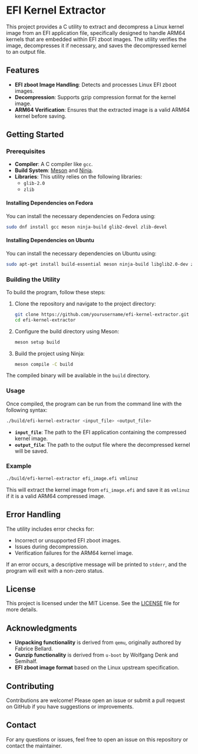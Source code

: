 
# EFI Kernel Extractor

This project provides a C utility to extract and decompress a Linux kernel image from an EFI application file, specifically designed to handle ARM64 kernels that are embedded within EFI zboot images. The utility verifies the image, decompresses it if necessary, and saves the decompressed kernel to an output file.

## Features

- **EFI zboot Image Handling**: Detects and processes Linux EFI zboot images.
- **Decompression**: Supports gzip compression format for the kernel image.
- **ARM64 Verification**: Ensures that the extracted image is a valid ARM64 kernel before saving.

## Getting Started

### Prerequisites

- **Compiler**: A C compiler like `gcc`.
- **Build System**: [Meson](https://mesonbuild.com/) and [Ninja](https://ninja-build.org/).
- **Libraries**: This utility relies on the following libraries:
  - `glib-2.0`
  - `zlib`

#### Installing Dependencies on Fedora

You can install the necessary dependencies on Fedora using:
```bash
sudo dnf install gcc meson ninja-build glib2-devel zlib-devel
```

#### Installing Dependencies on Ubuntu

You can install the necessary dependencies on Ubuntu using:
```bash
sudo apt-get install build-essential meson ninja-build libglib2.0-dev zlib1g-dev
```

### Building the Utility

To build the program, follow these steps:

1. Clone the repository and navigate to the project directory:
    ```bash
    git clone https://github.com/yourusername/efi-kernel-extractor.git
    cd efi-kernel-extractor
    ```

2. Configure the build directory using Meson:
    ```bash
    meson setup build
    ```

3. Build the project using Ninja:
    ```bash
    meson compile -C build
    ```

The compiled binary will be available in the `build` directory.

### Usage

Once compiled, the program can be run from the command line with the following syntax:
```bash
./build/efi-kernel-extractor <input_file> <output_file>
```

- **`input_file`**: The path to the EFI application containing the compressed kernel image.
- **`output_file`**: The path to the output file where the decompressed kernel will be saved.

### Example

```bash
./build/efi-kernel-extractor efi_image.efi vmlinuz
```

This will extract the kernel image from `efi_image.efi` and save it as `vmlinuz` if it is a valid ARM64 compressed image.

## Error Handling

The utility includes error checks for:
- Incorrect or unsupported EFI zboot images.
- Issues during decompression.
- Verification failures for the ARM64 kernel image.

If an error occurs, a descriptive message will be printed to `stderr`, and the program will exit with a non-zero status.

## License

This project is licensed under the MIT License. See the [LICENSE](LICENSE) file for more details.

## Acknowledgments

- **Unpacking functionality** is derived from `qemu`, originally authored by Fabrice Bellard.
- **Gunzip functionality** is derived from `u-boot` by Wolfgang Denk and Semihalf.
- **EFI zboot image format** based on the Linux upstream specification.

## Contributing

Contributions are welcome! Please open an issue or submit a pull request on GitHub if you have suggestions or improvements.

## Contact

For any questions or issues, feel free to open an issue on this repository or contact the maintainer.
